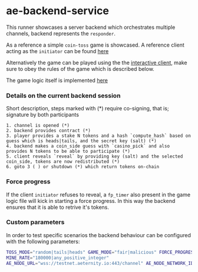 # ae-backend-service

This runner showcases a server backend which orchestrates multiple channels, backend represents the `responder`.

As a reference a simple `coin-toss` game is showcased. A reference client acting as the `initiator` can be found [here](https://github.com/aeternity/coin-toss-game)

Alternatively the game can be played using the the [interactive client](apps/ae_channel_interface/README.md), make sure to obey the rules of the game which is described below.

The game logic itself is implemented [here](/apps/ae_backend_service/lib/backend_session.ex) 

### Details on the current backend session

Short description, steps marked with (*) require co-signing, that is; signature by both participants 
```
1. channel is opened (*)
2. backend provides contract (*)
3. player provides a stake N tokens and a hash `compute_hash` based on guess which is heads|tails, and the secret key (salt) (*)
4. backend makes a coin_side guess with `casino_pick` and also provides N tokens to be able to participate (*)
5. client reveals `reveal` by providing key (salt) and the selected coin_side, tokens are now redistributed (*)
6. goto 3 ( ) or shutdown (*) which return tokens on-chain
```

### Force progress

If the client `initiator` refuses to reveal, a `fp_timer` also present in the game logic file will kick in starting a force progress. In this way the backend ensures that it is able to retrive it's tokens.


### Custom parameters 

In order to test specific scenarios the backend behaviour can be configured with the following parameters:
```bash
TOSS_MODE="random|tails|heads" GAME_MODE="fair|malicious" FORCE_PROGRESS_HEIGHT="15|any_positive_integer" 
MINE_RATE="180000|any_positive_integer"
AE_NODE_URL="wss://testnet.aeternity.io:443/channel" AE_NODE_NETWORK_ID="ae_uat" iex -S mix phx.server
```
